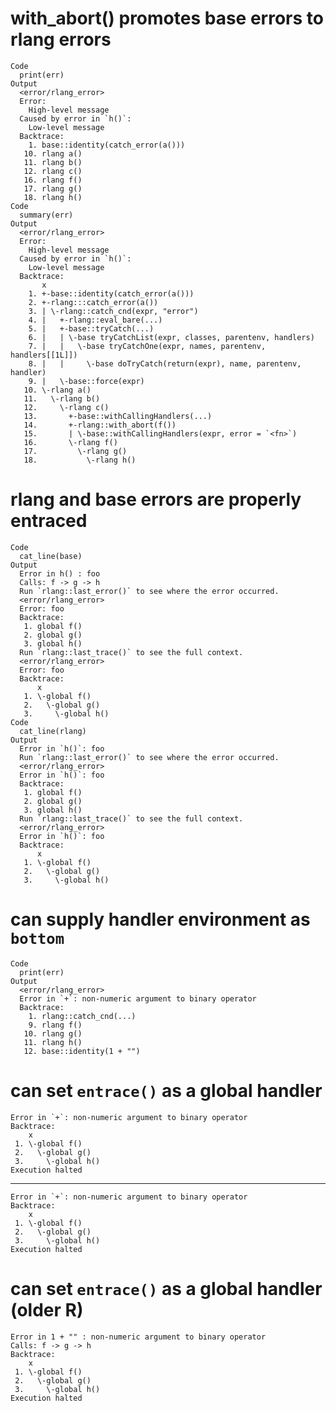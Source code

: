 # with_abort() promotes base errors to rlang errors

    Code
      print(err)
    Output
      <error/rlang_error>
      Error: 
        High-level message
      Caused by error in `h()`: 
        Low-level message
      Backtrace:
        1. base::identity(catch_error(a()))
       10. rlang a()
       11. rlang b()
       12. rlang c()
       16. rlang f()
       17. rlang g()
       18. rlang h()
    Code
      summary(err)
    Output
      <error/rlang_error>
      Error: 
        High-level message
      Caused by error in `h()`: 
        Low-level message
      Backtrace:
           x
        1. +-base::identity(catch_error(a()))
        2. +-rlang:::catch_error(a())
        3. | \-rlang::catch_cnd(expr, "error")
        4. |   +-rlang::eval_bare(...)
        5. |   +-base::tryCatch(...)
        6. |   | \-base tryCatchList(expr, classes, parentenv, handlers)
        7. |   |   \-base tryCatchOne(expr, names, parentenv, handlers[[1L]])
        8. |   |     \-base doTryCatch(return(expr), name, parentenv, handler)
        9. |   \-base::force(expr)
       10. \-rlang a()
       11.   \-rlang b()
       12.     \-rlang c()
       13.       +-base::withCallingHandlers(...)
       14.       +-rlang::with_abort(f())
       15.       | \-base::withCallingHandlers(expr, error = `<fn>`)
       16.       \-rlang f()
       17.         \-rlang g()
       18.           \-rlang h()

# rlang and base errors are properly entraced

    Code
      cat_line(base)
    Output
      Error in h() : foo
      Calls: f -> g -> h
      Run `rlang::last_error()` to see where the error occurred.
      <error/rlang_error>
      Error: foo
      Backtrace:
       1. global f()
       2. global g()
       3. global h()
      Run `rlang::last_trace()` to see the full context.
      <error/rlang_error>
      Error: foo
      Backtrace:
          x
       1. \-global f()
       2.   \-global g()
       3.     \-global h()
    Code
      cat_line(rlang)
    Output
      Error in `h()`: foo
      Run `rlang::last_error()` to see where the error occurred.
      <error/rlang_error>
      Error in `h()`: foo
      Backtrace:
       1. global f()
       2. global g()
       3. global h()
      Run `rlang::last_trace()` to see the full context.
      <error/rlang_error>
      Error in `h()`: foo
      Backtrace:
          x
       1. \-global f()
       2.   \-global g()
       3.     \-global h()

# can supply handler environment as `bottom`

    Code
      print(err)
    Output
      <error/rlang_error>
      Error in `+`: non-numeric argument to binary operator
      Backtrace:
        1. rlang::catch_cnd(...)
        9. rlang f()
       10. rlang g()
       11. rlang h()
       12. base::identity(1 + "")

# can set `entrace()` as a global handler

    Error in `+`: non-numeric argument to binary operator
    Backtrace:
        x
     1. \-global f()
     2.   \-global g()
     3.     \-global h()
    Execution halted

---

    Error in `+`: non-numeric argument to binary operator
    Backtrace:
        x
     1. \-global f()
     2.   \-global g()
     3.     \-global h()
    Execution halted

# can set `entrace()` as a global handler (older R)

    Error in 1 + "" : non-numeric argument to binary operator
    Calls: f -> g -> h
    Backtrace:
        x
     1. \-global f()
     2.   \-global g()
     3.     \-global h()
    Execution halted

